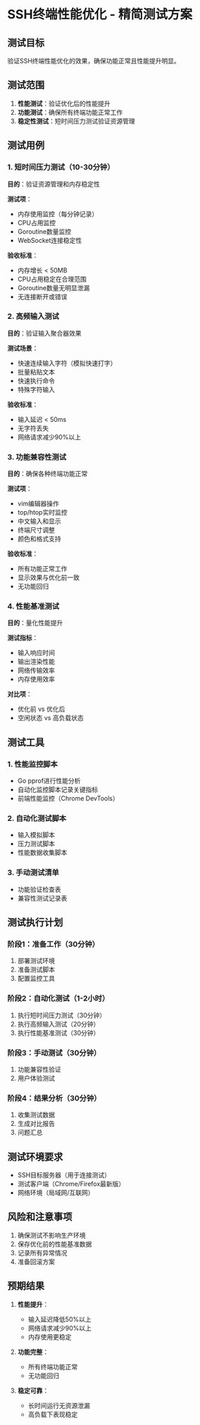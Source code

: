 # SSH终端性能优化 - 精简测试方案

## 测试目标
验证SSH终端性能优化的效果，确保功能正常且性能提升明显。

## 测试范围
1. **性能测试**：验证优化后的性能提升
2. **功能测试**：确保所有终端功能正常工作
3. **稳定性测试**：短时间压力测试验证资源管理

## 测试用例

### 1. 短时间压力测试（10-30分钟）
**目的**：验证资源管理和内存稳定性

**测试项**：
- 内存使用监控（每分钟记录）
- CPU占用监控
- Goroutine数量监控
- WebSocket连接稳定性

**验收标准**：
- 内存增长 < 50MB
- CPU占用稳定在合理范围
- Goroutine数量无明显泄漏
- 无连接断开或错误

### 2. 高频输入测试
**目的**：验证输入聚合器效果

**测试场景**：
- 快速连续输入字符（模拟快速打字）
- 批量粘贴文本
- 快速执行命令
- 特殊字符输入

**验收标准**：
- 输入延迟 < 50ms
- 无字符丢失
- 网络请求减少90%以上

### 3. 功能兼容性测试
**目的**：确保各种终端功能正常

**测试项**：
- vim编辑器操作
- top/htop实时监控
- 中文输入和显示
- 终端尺寸调整
- 颜色和格式支持

**验收标准**：
- 所有功能正常工作
- 显示效果与优化前一致
- 无功能回归

### 4. 性能基准测试
**目的**：量化性能提升

**测试指标**：
- 输入响应时间
- 输出渲染性能
- 网络传输效率
- 内存使用效率

**对比项**：
- 优化前 vs 优化后
- 空闲状态 vs 高负载状态

## 测试工具

### 1. 性能监控脚本
- Go pprof进行性能分析
- 自动化监控脚本记录关键指标
- 前端性能监控（Chrome DevTools）

### 2. 自动化测试脚本
- 输入模拟脚本
- 压力测试脚本
- 性能数据收集脚本

### 3. 手动测试清单
- 功能验证检查表
- 兼容性测试记录表

## 测试执行计划

### 阶段1：准备工作（30分钟）
1. 部署测试环境
2. 准备测试脚本
3. 配置监控工具

### 阶段2：自动化测试（1-2小时）
1. 执行短时间压力测试（30分钟）
2. 执行高频输入测试（20分钟）
3. 执行性能基准测试（30分钟）

### 阶段3：手动测试（30分钟）
1. 功能兼容性验证
2. 用户体验测试

### 阶段4：结果分析（30分钟）
1. 收集测试数据
2. 生成对比报告
3. 问题汇总

## 测试环境要求
- SSH目标服务器（用于连接测试）
- 测试客户端（Chrome/Firefox最新版）
- 网络环境（局域网/互联网）

## 风险和注意事项
1. 确保测试不影响生产环境
2. 保存优化前的性能基准数据
3. 记录所有异常情况
4. 准备回滚方案

## 预期结果
1. **性能提升**：
   - 输入延迟降低50%以上
   - 网络请求减少90%以上
   - 内存使用更稳定

2. **功能完整**：
   - 所有终端功能正常
   - 无功能回归

3. **稳定可靠**：
   - 长时间运行无资源泄漏
   - 高负载下表现稳定